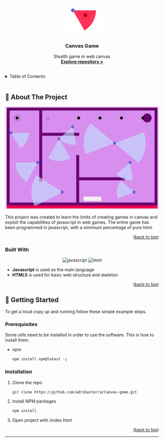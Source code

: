 <a name="readme-top"></a>

<!-- PROJECT LOGO -->
<br />
<div align="center">
  <a href="https://github.com/adribasterra/Canvas-game">
    <img src="./logo.png" alt="Logo" height="100">
  </a>

<h3 align="center"><strong>Canvas Game</strong></h3>

  <p align="center">
    Stealth game in web canvas
    <br />
    <a href="https://github.com/adribasterra/Canvas-game"><strong>Explore repository »</strong></a>
    <br />
    <br />
  </p>
</div>

<!-- TABLE OF CONTENTS -->
<details>
  <summary>Table of Contents</summary>
  <ol>
    <li>
      <a href="#about-the-project">About The Project</a>
      <ul>
        <li><a href="#built-with">Built With</a></li>
      </ul>
    </li>
    <li>
      <a href="#getting-started">Getting Started</a>
      <ul>
        <li><a href="#prerequisites">Prerequisites</a></li>
        <li><a href="#installation">Installation</a></li>
      </ul>
    </li>
  </ol>
</details>

<br>

<!-- ABOUT THE PROJECT -->

## 📌 About The Project

<div align="center">

![Product screenshot][product-screenshot]

</div>

This project was created to learn the limits of creating games in canvas and exploit the capabilities of javascript in web games. The entire game has been programmed in javascript, with a minimum percentage of pure html.

<p align="right">(<a href="#readme-top">back to top</a>)</p>

### Built With

<div align="center">

![javascript]
![html]

</div>

- **Javascript** is used as the main language
- **HTML5** is used for basic web structure and skeleton

<p align="right">(<a href="#readme-top">back to top</a>)</p>

<!-- GETTING STARTED -->

## 🔭 Getting Started

To get a local copy up and running follow these simple example steps.

### Prerequisites

Some utils need to be installed in order to use the software. This is how to install them.

- npm
  ```sh
  npm install npm@latest -g
  ```

### Installation

1. Clone the repo
   ```sh
   git clone https://github.com/adribasterra/Canvas-game.git
   ```
2. Install NPM packages
   ```sh
   npm install
   ```
3. Open project with /index.html

<p align="right">(<a href="#readme-top">back to top</a>)</p>

---

<!-- MARKDOWN LINKS & IMAGES -->

[product-screenshot]: canvas.png
[javascript]: https://img.shields.io/badge/JavaScript-323330?style=for-the-badge&logo=javascript&logoColor=F7DF1E
[html]: https://img.shields.io/badge/HTML5-E34F26?style=for-the-badge&logo=html5&logoColor=white
